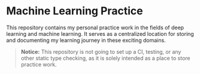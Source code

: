# Machine Learning Practice

This repository contains my personal practice work in the fields of deep
learning and machine learning. It serves as a centralized location for
storing and documenting my learning journey in these exciting domains.

> **Notice:** This repository is not going to set up a CI, testing, or any other static type checking, as it is solely intended as a place to store practice work.
